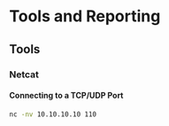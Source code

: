 # Tools and Reporting

## Tools

### Netcat

#### Connecting to a TCP/UDP Port

```bash
nc -nv 10.10.10.10 110
```

